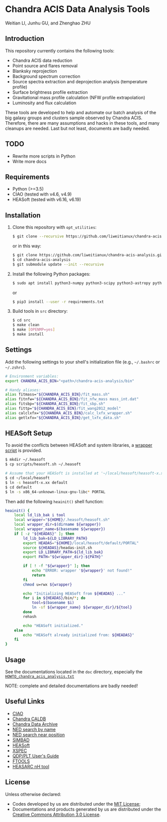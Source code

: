 Chandra ACIS Data Analysis Tools
================================

Weitian LI, Junhu GU, and Zhenghao ZHU


Introduction
------------
This repository currently contains the following tools:
+ Chandra ACIS data reduction
+ Point source and flares removal
+ Blanksky reprojection
+ Background spectrum correction
+ Source spectra extraction and deprojection analysis (temperature profile)
+ Surface brightness profile extraction
+ Gravitational mass profile calculation (NFW profile extrapolation)
+ Luminosity and flux calculation

These tools are developed to help and automate our batch analysis of the
big galaxy groups and clusters sample observed by Chandra ACIS.
Therefore, there are many assumptions and hacks in these tools, and many
cleanups are needed.  Last but not least, documents are badly needed.


TODO
----
+ Rewrite more scripts in Python
+ Write more docs


Requirements
------------
+ Python (>=3.5)
+ CIAO (tested with v4.6, v4.9)
+ HEASoft (tested with v6.16, v6.19)


Installation
------------
1. Clone this repository with ``opt_utilities``:

   ```sh
   $ git clone --recursive https://github.com/liweitianux/chandra-acis-analysis.git
   ```

   or in this way:

   ```sh
   $ git clone https://github.com/liweitianux/chandra-acis-analysis.git
   $ cd chandra-acis-analysis
   $ git submodule update --init --recursive
   ```

2. Install the following Python packages:

   ```sh
   $ sudo apt install python3-numpy python3-scipy python3-astropy python3-ruamel.yaml
   ```

   or

   ```sh
   $ pip3 install --user -r requirements.txt
   ```

3. Build tools in ``src`` directory:

   ```sh
   $ cd src
   $ make clean
   $ make [OPENMP=yes]
   $ make install
   ```


Settings
--------
Add the following settings to your shell's initialization file
(e.g., ``~/.bashrc`` or ``~/.zshrc``).

```sh
# Environment variables:
export CHANDRA_ACIS_BIN="<path>/chandra-acis-analysis/bin"

# Handy aliases:
alias fitmass="${CHANDRA_ACIS_BIN}/fit_mass.sh"
alias fitnfw="${CHANDRA_ACIS_BIN}/fit_nfw_mass mass_int.dat"
alias fitsbp="${CHANDRA_ACIS_BIN}/fit_sbp.sh"
alias fittp="${CHANDRA_ACIS_BIN}/fit_wang2012_model"
alias calclxfx="${CHANDRA_ACIS_BIN}/calc_lxfx_wrapper.sh"
alias getlxfx="${CHANDRA_ACIS_BIN}/get_lxfx_data.sh"
```

HEASoft Setup
-------------
To avoid the conflicts between HEASoft and system libraries,
a [wrapper script](scripts/heasoft.sh) is provided.

```sh
$ mkdir ~/.heasoft
$ cp scripts/heasoft.sh ~/.heasoft

# Assume that your HEASoft is installed at '~/local/heasoft/heasoft-x.xx/'
$ cd ~/local/heasoft
$ ln -s heasoft-x.xx default
$ cd default
$ ln -s x86_64-unknown-linux-gnu-libc* PORTAL
```

Then add the following `heainit()` shell function:
```sh
heainit() {
    local ld_lib_bak i tool
    local wrapper="${HOME}/.heasoft/heasoft.sh"
    local wrapper_dir=$(dirname ${wrapper})
    local wrapper_name=$(basename ${wrapper})
    if [ -z "${HEADAS}" ]; then
        ld_lib_bak=${LD_LIBRARY_PATH}
        export HEADAS="${HOME}/local/heasoft/default/PORTAL"
        source ${HEADAS}/headas-init.sh
        export LD_LIBRARY_PATH=${ld_lib_bak}
        export PATH="${wrapper_dir}:${PATH}"

        if [ ! -f "${wrapper}" ]; then
            echo "ERROR: wrapper '${wrapper}' not found!"
            return
        fi
        chmod u=rwx ${wrapper}

        echo "Initializing HEASoft from ${HEADAS} ..."
        for i in ${HEADAS}/bin/*; do
            tool=$(basename $i)
            ln -sf ${wrapper_name} ${wrapper_dir}/${tool}
        done
        rehash

        echo "HEASoft initialized."
    else
        echo "HEASoft already initialized from: ${HEADAS}"
    fi
}
```


Usage
-----
See the documentations located in the ``doc`` directory,
especially the [``HOWTO_chandra_acis_analysis.txt``](doc/HOWTO_chandra_acis_analysis.txt)

NOTE: complete and detailed documentations are badly needed!


Useful Links
------------
* [CIAO](http://cxc.cfa.harvard.edu/ciao/)
* [Chandra CALDB](http://cxc.cfa.harvard.edu/ciao/download/caldb.html)
* [Chandra Data Archive](http://cda.harvard.edu/chaser/)
* [NED search by name](http://ned.ipac.caltech.edu/forms/byname.html)
* [NED search near position](https://ned.ipac.caltech.edu/forms/nearposn.html)
* [SIMBAD](http://simbad.u-strasbg.fr/simbad/)
* [HEASoft](https://heasarc.gsfc.nasa.gov/lheasoft/)
* [XSPEC](https://heasarc.gsfc.nasa.gov/lheasoft/xanadu/xspec/index.html)
* [QDP/PLT User's Guide](https://heasarc.gsfc.nasa.gov/ftools/others/qdp/qdp.html)
* [FTOOLS](https://heasarc.gsfc.nasa.gov/ftools/)
* [HEASARC nH tool](https://heasarc.gsfc.nasa.gov/cgi-bin/Tools/w3nh/w3nh.pl)


License
-------
Unless otherwise declared:

* Codes developed by us are distributed under the
  [MIT License](https://opensource.org/licenses/MIT);
* Documentations and products generated by us are distributed under the
  [Creative Commons Attribution 3.0 License](https://creativecommons.org/licenses/by/3.0/us/deed.en_US).
